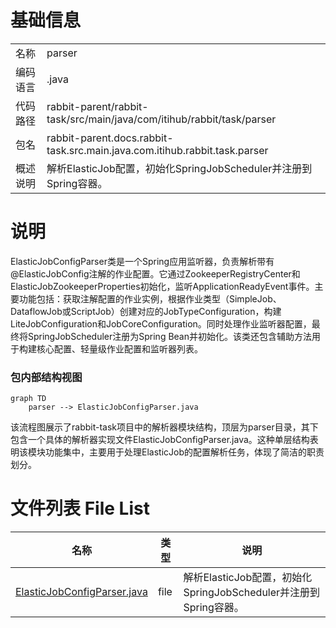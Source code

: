 # 基础信息

|      |      |
|------|------|
| 名称 | parser |
| 编码语言 | .java |
| 代码路径 | rabbit-parent/rabbit-task/src/main/java/com/itihub/rabbit/task/parser |
| 包名 | rabbit-parent.docs.rabbit-task.src.main.java.com.itihub.rabbit.task.parser |
| 概述说明 | 解析ElasticJob配置，初始化SpringJobScheduler并注册到Spring容器。 |

# 说明

ElasticJobConfigParser类是一个Spring应用监听器，负责解析带有@ElasticJobConfig注解的作业配置。它通过ZookeeperRegistryCenter和ElasticJobZookeeperProperties初始化，监听ApplicationReadyEvent事件。主要功能包括：获取注解配置的作业实例，根据作业类型（SimpleJob、DataflowJob或ScriptJob）创建对应的JobTypeConfiguration，构建LiteJobConfiguration和JobCoreConfiguration。同时处理作业监听器配置，最终将SpringJobScheduler注册为Spring Bean并初始化。该类还包含辅助方法用于构建核心配置、轻量级作业配置和监听器列表。


### 包内部结构视图

```mermaid
graph TD
    parser --> ElasticJobConfigParser.java
```

该流程图展示了rabbit-task项目中的解析器模块结构，顶层为parser目录，其下包含一个具体的解析器实现文件ElasticJobConfigParser.java。这种单层结构表明该模块功能集中，主要用于处理ElasticJob的配置解析任务，体现了简洁的职责划分。

# 文件列表 File List

| 名称   | 类型  | 说明 |
|-------|------|-------------|
| [ElasticJobConfigParser.java](ElasticJobConfigParser.md) | file | 解析ElasticJob配置，初始化SpringJobScheduler并注册到Spring容器。 |


